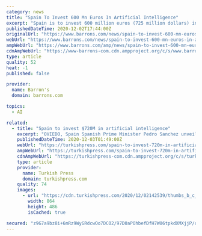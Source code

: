 ```yaml
---
category: news
title: "Spain To Invest 600 Mn Euros In Artificial Intelligence"
excerpt: "Spain is to invest 600 million euros (725 million dollars) in developing artificial intelligence over the next two years as part of plans to transform its national economy, the premier said Wednesday."
publishedDateTime: 2020-12-02T17:44:00Z
originalUrl: "https://www.barrons.com/news/spain-to-invest-600-mn-euros-in-artificial-intelligence-01606921510"
webUrl: "https://www.barrons.com/news/spain-to-invest-600-mn-euros-in-artificial-intelligence-01606921510"
ampWebUrl: "https://www.barrons.com/amp/news/spain-to-invest-600-mn-euros-in-artificial-intelligence-01606921510"
cdnAmpWebUrl: "https://www-barrons-com.cdn.ampproject.org/c/s/www.barrons.com/amp/news/spain-to-invest-600-mn-euros-in-artificial-intelligence-01606921510"
type: article
quality: 52
heat: -1
published: false

provider:
  name: Barron's
  domain: barrons.com

topics:
  - AI

related:
  - title: "Spain to invest $720M in artificial intelligence"
    excerpt: "OVIEDO, Spain Spanish Prime Minister Pedro Sanchez unveiled Spain’s national artificial intelligence strategy Wednesday, which will see €600 million ($720"
    publishedDateTime: 2020-12-03T01:49:00Z
    webUrl: "https://turkishpress.com/spain-to-invest-720m-in-artificial-intelligence/"
    ampWebUrl: "https://turkishpress.com/spain-to-invest-720m-in-artificial-intelligence/?amp"
    cdnAmpWebUrl: "https://turkishpress-com.cdn.ampproject.org/c/s/turkishpress.com/spain-to-invest-720m-in-artificial-intelligence/?amp"
    type: article
    provider:
      name: Turkish Press
      domain: turkishpress.com
    quality: 74
    images:
      - url: "https://cdn.turkishpress.com/2020/12/02142539/thumbs_b_c_d964d85c0b58d7f3b08c1b17631787d9.jpg"
        width: 864
        height: 486
        isCached: true

secured: "z9G7a9bz8i+6mRz9WyGRdcwOo7DCO2/97D0aPOhbefDfH7W06tpkdXMXjjP/oD5FhbtQMgSOtqNpTzCEijdPHJDVCwIqTNN+Uf3Ox1GOUejzOWH1UnY3fuT7dz4J+jBmJkj8gviFrI1pW5Vmkb7oQjGgQVoHB069E7qDiEL4hoUVaatbAHOuANzkM08N4Ea3OrKnsA91TgN85veURkhGt88Q3DY3aydUST8Tw9IS5ly1ufb7RmDLdcWJflTJ0JF/WdSM4D4jJPAO2R5EJ1y/TXwkI/xRhrCdQ8oeMtAB3OCmKTtfH0lCKocTb07posgs8NPbkx6L+BkIw/sH8BoKT9eL3X1vsIHFzJf9N2vKwTQ=;MLhw085AhdEHBQ6qbPblJg=="
---
```


